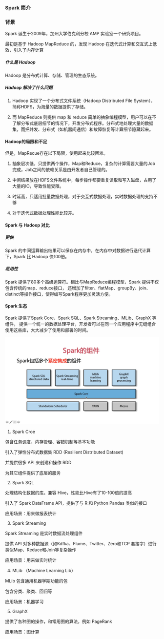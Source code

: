 ### Spark 简介

### 背景

Spark 诞生于2009年，加州大学伯克利分校 AMP 实验室一个研究项目。

最初是基于 Hadoop MapReduce 的，发现 Hadoop 在迭代式计算和交互式上低效，引入了内存计算


##### 什么是 Hadoop

Hadoop 是分布式计算、存储、管理的生态系统。

##### Hadoop 解决了什么问题

1. Hadoop 实现了一个分布式文件系统（Hadoop Distributed File System），简称HDFS，为海量的数据提供了存储。

2. 而 MapReduce 则提供 map 和 reduce 简单的抽象编程模型，用户可以在不了解分布式底层细节的情况下，开发分布式程序。分布式地处理大量的数据集，而把并发、分布式（如机器间通信）和故障恢复等计算细节隐藏起来。

#### Hadoop的局限和不足

但是，MapRecue存在以下局限，使用起来比较困难。

1. 抽象层次低，只提供两个操作，Map和Reduce，复杂的计算需要大量的Job完成，Job之间的依赖关系是由开发者自己管理的。

2. 中间结果放在HDFS文件系统中，每步操作都要重复读取和写入磁盘，占用了大量的IO，导致性能受限。

3. 时延高，只适用批量数据处理，对于交互式数据处理，实时数据处理的支持不够

4. 对于迭代式数据处理性能比较差。

#### Spark 与 Hadoop 对比

##### 更快

Spark 的中间运算输出结果可以保存在内存中，在内存中对数据进行迭代计算下，Spark 比 Hadoop 快100倍。


##### 易用性

Spark 提供了80多个高级运算符。相比与MapReduce编程模型，Spark 提供不仅包含传统的map、reduce接口， 还增加了filter、flatMap、groupBy、join、distinct等操作接口，使得编写Spark程序更加灵活方便。

#### Spark 生态

Spark 提供了Spark Core、Spark SQL、Spark Streaming、MLib、GraphX 等组件， 提供一个统一的数据处理平台，开发者可以在同一个应用程序中无缝组合使用这些库，大大减少了使用和部署的时间。

![Spark 组件](/_img/spark/spark-parts.jpg)

1. Spark Croe

包含任务调度、内存管理、容错机制等基本功能

引入了弹性分布式数据集 RDD (Resilient Distributed Dataset)

并提供很多 API 来创建和操作 RDD

为其它组件提供了底层的服务

2. Spark SQL

处理结构化数据的库。兼容 Hive，性能比Hive有了10-100倍的提高

引入了 Spark DataFrame API，提供了与 R 和 Python Pandas 类似的接口

应用场景：用来做报表统计

3. Spark Streaming

Spark Streaming 是实时数据流处理组件

提供 API 对多种数据源（如Kdfka、Flume、Twitter、Zero和TCP 套接字）进行类似Map、Reduce和Join等复杂操作

应用场景：用来做实时统计

4. MLib （Machine Learning Lib）

MLib 包含通用机器学期功能的包

包含分类、聚类、回归等

应用场景：机器学习

5. GraphX

提供了各种图的操作，和常用图的算法，例如 PageRank

应用场景：图计算




